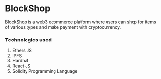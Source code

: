 ﻿# BlockShop
 BlockShop is a web3 ecommerce platform where users can shop for items of various types and make payment with cryptocurrency.
 
 ### Technologies used
 1. Ethers JS
 2. IPFS
 3. Hardhat
 4. React JS
 5. Solidity Programming Language
